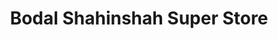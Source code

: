 ---
title: "Bodal Shahinshah Super Store"
url: /ranipur-riyast/bodal-shahinshah-super-store/
shop: shop
---